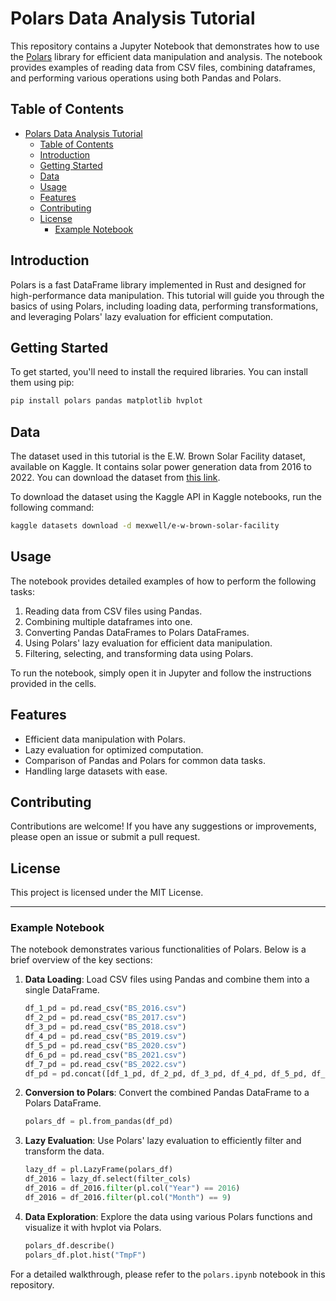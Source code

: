 
# Polars Data Analysis Tutorial

This repository contains a Jupyter Notebook that demonstrates how to use the [Polars](https://www.pola.rs/) library for efficient data manipulation and analysis. The notebook provides examples of reading data from CSV files, combining dataframes, and performing various operations using both Pandas and Polars.

## Table of Contents
- [Polars Data Analysis Tutorial](#polars-data-analysis-tutorial)
  - [Table of Contents](#table-of-contents)
  - [Introduction](#introduction)
  - [Getting Started](#getting-started)
  - [Data](#data)
  - [Usage](#usage)
  - [Features](#features)
  - [Contributing](#contributing)
  - [License](#license)
    - [Example Notebook](#example-notebook)

## Introduction
Polars is a fast DataFrame library implemented in Rust and designed for high-performance data manipulation. This tutorial will guide you through the basics of using Polars, including loading data, performing transformations, and leveraging Polars' lazy evaluation for efficient computation.

## Getting Started
To get started, you'll need to install the required libraries. You can install them using pip:

```bash
pip install polars pandas matplotlib hvplot
```

## Data
The dataset used in this tutorial is the E.W. Brown Solar Facility dataset, available on Kaggle. It contains solar power generation data from 2016 to 2022. You can download the dataset from [this link](https://www.kaggle.com/datasets/mexwell/e-w-brown-solar-facility).

To download the dataset using the Kaggle API in Kaggle notebooks, run the following command:

```bash
kaggle datasets download -d mexwell/e-w-brown-solar-facility
```

## Usage
The notebook provides detailed examples of how to perform the following tasks:

1. Reading data from CSV files using Pandas.
2. Combining multiple dataframes into one.
3. Converting Pandas DataFrames to Polars DataFrames.
4. Using Polars' lazy evaluation for efficient data manipulation.
5. Filtering, selecting, and transforming data using Polars.

To run the notebook, simply open it in Jupyter and follow the instructions provided in the cells.

## Features
- Efficient data manipulation with Polars.
- Lazy evaluation for optimized computation.
- Comparison of Pandas and Polars for common data tasks.
- Handling large datasets with ease.

## Contributing
Contributions are welcome! If you have any suggestions or improvements, please open an issue or submit a pull request.

## License
This project is licensed under the MIT License.

---

### Example Notebook
The notebook demonstrates various functionalities of Polars. Below is a brief overview of the key sections:

1. **Data Loading**: Load CSV files using Pandas and combine them into a single DataFrame.
    ```python
    df_1_pd = pd.read_csv("BS_2016.csv")
    df_2_pd = pd.read_csv("BS_2017.csv")
    df_3_pd = pd.read_csv("BS_2018.csv")
    df_4_pd = pd.read_csv("BS_2019.csv")
    df_5_pd = pd.read_csv("BS_2020.csv")
    df_6_pd = pd.read_csv("BS_2021.csv")
    df_7_pd = pd.read_csv("BS_2022.csv")
    df_pd = pd.concat([df_1_pd, df_2_pd, df_3_pd, df_4_pd, df_5_pd, df_6_pd, df_7_pd])
    ```

2. **Conversion to Polars**: Convert the combined Pandas DataFrame to a Polars DataFrame.
    ```python
    polars_df = pl.from_pandas(df_pd)
    ```

3. **Lazy Evaluation**: Use Polars' lazy evaluation to efficiently filter and transform the data.
    ```python
    lazy_df = pl.LazyFrame(polars_df)
    df_2016 = lazy_df.select(filter_cols)
    df_2016 = df_2016.filter(pl.col("Year") == 2016)
    df_2016 = df_2016.filter(pl.col("Month") == 9)
    ```

4. **Data Exploration**: Explore the data using various Polars functions and visualize it with hvplot via Polars.
    ```python
    polars_df.describe()
    polars_df.plot.hist("TmpF")
    ```

For a detailed walkthrough, please refer to the `polars.ipynb` notebook in this repository.
